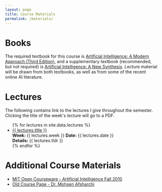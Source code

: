 ```yaml
---
layout: page
title: Course Materials
permalink: /materials/
---
```


# Books
The required textbook for this course is [Artificial Intelligence: A Modern Approach (Third Edition)](http://aima.cs.berkeley.edu/), and a supplementary textbook (recommended, but not required) is [Artificial Intelligence: A New Synthesis](http://www.amazon.com/Artificial-Intelligence-Synthesis-Morgan-Kaufmann/dp/1558604677). Lecture material will be drawn from both textbooks, as well as from some of the recent online AI literature.

# Lectures
The following contains link to the lectures I give throughout the semester. Clicking the title of the week's lecture will go to a PDF.

<!--
embedded in the user's browser, by default. The bottom right icons link to the Github directory for the lecture (<i class="fab fa-github"></i>), the R Markdown document for the lecture (<i class="fab fa-r-project"></i>), and a PDF, embedded on Github, for the lecture (<i class="fas fa-file-pdf"></i>).
-->

<ul id="archive">
	{% for lectures in site.data.lectures %}
	<li class="archiveposturl">
		<span>
			<a href="{{ site.url }}/{{ lectures.dirname }}/{{ lectures.filename }}.pdf">{{ lectures.title }}</a>
		</span>
		<br>
		<span>
			<strong> Week: </strong> {{ lectures.week }}
			<strong> Date: </strong> {{ lectures.date }}
		</span>
		<br>
		<span class = "postlower">
		<strong>
			Details:
		</strong>
			{{ lectures.tldr }}
		</span>
		<strong style="font-size:100%; font-family: 'Titillium Web', sans-serif; float:right">
			<a href="https://github.com/{{ site.githubdir}}/tree/master/{{ lectures.dirname }}">
				<i class="fab fa-github"></i></a>
			&nbsp;&nbsp;
			<a href="https://github.com/{{ site.githubdir}}/tree/master/{{ lectures.dirname }}/{{ lectures.filename}}.Rmd">
				<i class="fab fa-r-project"></i></a>
			&nbsp;&nbsp;
			<a href="https://github.com/{{ site.githubdir}}/blob/master/{{ lectures.dirname }}/{{ lectures.filename}}.pdf">
				<i class="fas fa-file-pdf"></i></a>
		</strong>
	</li>
	{% endfor %}
</ul>

# Additional Course Materials
- [MIT Open Courseware - Artificial Intelligence Fall 2010](https://ocw.mit.edu/courses/electrical-engineering-and-computer-science/6-034-artificial-intelligence-fall-2010/)
- [Old Course Page - Dr. Mohsen Afsharchi](http://cv.znu.ac.ir/afsharchim/AI/AI.htm)
